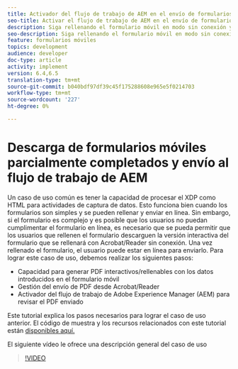 ```yaml
---
title: Activador del flujo de trabajo de AEM en el envío de formularios HTML5
seo-title: Activar el flujo de trabajo de AEM en el envío de formularios HTML5
description: Siga rellenando el formulario móvil en modo sin conexión y envíe el formulario móvil para activar el flujo de trabajo de AEM
seo-description: Siga rellenando el formulario móvil en modo sin conexión y envíe el formulario móvil para activar el flujo de trabajo de AEM
feature: formularios móviles
topics: development
audience: developer
doc-type: article
activity: implement
version: 6.4,6.5
translation-type: tm+mt
source-git-commit: b040bdf97df39c45f175288608e965e5f0214703
workflow-type: tm+mt
source-wordcount: '227'
ht-degree: 0%

---
```



# Descarga de formularios móviles parcialmente completados y envío al flujo de trabajo de AEM

Un caso de uso común es tener la capacidad de procesar el XDP como HTML para actividades de captura de datos. Esto funciona bien cuando los formularios son simples y se pueden rellenar y enviar en línea. Sin embargo, si el formulario es complejo y es posible que los usuarios no puedan cumplimentar el formulario en línea, es necesario que se pueda permitir que los usuarios que rellenen el formulario descarguen la versión interactiva del formulario que se rellenará con Acrobat/Reader sin conexión. Una vez rellenado el formulario, el usuario puede estar en línea para enviarlo.
Para lograr este caso de uso, debemos realizar los siguientes pasos:

* Capacidad para generar PDF interactivos/rellenables con los datos introducidos en el formulario móvil
* Gestión del envío de PDF desde Acrobat/Reader
* Activador del flujo de trabajo de Adobe Experience Manager (AEM) para revisar el PDF enviado

Este tutorial explica los pasos necesarios para lograr el caso de uso anterior. El código de muestra y los recursos relacionados con este tutorial están [disponibles aquí.](part-four.md)

El siguiente vídeo le ofrece una descripción general del caso de uso

>[!VIDEO](https://video.tv.adobe.com/v/29677?quality=9&learn=on)

